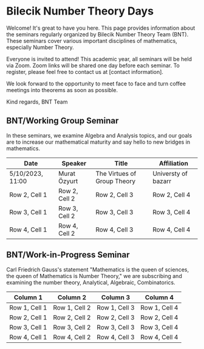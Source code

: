 # **Bilecik Number Theory Days**

Welcome! It's great to have you here. This page provides information about the seminars regularly organized by Bilecik Number Theory Team (BNT). These seminars cover various important disciplines of mathematics, especially Number Theory.

Everyone is invited to attend! This academic year, all seminars will be held via Zoom. Zoom links will be shared one day before each seminar. To register, please feel free to contact us at [contact information].

We look forward to the opportunity to meet face to face and turn coffee meetings into theorems as soon as possible.

Kind regards,
BNT Team

## **BNT/Working Group Seminar**

In these seminars, we examine Algebra and Analysis topics, and our goals are to increase our mathematical maturity and say hello to new bridges in mathematics.

| Date         | Speaker      | Title                      | Affiliation   |
| ------------ | ------------ | ---------------------------| ------------ |
| 5/10/2023, 11:00   | Murat Özyurt |The Virtues of Group Theory | Universty of bazarr |
| Row 2, Cell 1| Row 2, Cell 2| Row 2, Cell 3| Row 2, Cell 4|
| Row 3, Cell 1| Row 3, Cell 2| Row 3, Cell 3| Row 3, Cell 4|
| Row 4, Cell 1| Row 4, Cell 2| Row 4, Cell 3| Row 4, Cell 4|

## **BNT/Work-in-Progress Seminar**

Carl Friedrich Gauss's statement "Mathematics is the queen of sciences, the queen of Mathematics is Number Theory," we are subscribing and examining the number theory, Analytical, Algebraic, Combinatorics.

| Column 1     | Column 2     | Column 3     | Column 4     |
| ------------ | ------------ | ------------ | ------------ |
| Row 1, Cell 1| Row 1, Cell 2| Row 1, Cell 3| Row 1, Cell 4|
| Row 2, Cell 1| Row 2, Cell 2| Row 2, Cell 3| Row 2, Cell 4|
| Row 3, Cell 1| Row 3, Cell 2| Row 3, Cell 3| Row 3, Cell 4|
| Row 4, Cell 1| Row 4, Cell 2| Row 4, Cell 3| Row 4, Cell 4|

